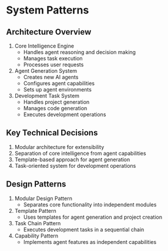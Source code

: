 # System Patterns

## Architecture Overview
1. Core Intelligence Engine
   * Handles agent reasoning and decision making
   * Manages task execution
   * Processes user requests
2. Agent Generation System
   * Creates new AI agents
   * Configures agent capabilities
   * Sets up agent environments
3. Development Task System
   * Handles project generation
   * Manages code generation
   * Executes development operations

## Key Technical Decisions
1. Modular architecture for extensibility
2. Separation of core intelligence from agent capabilities
3. Template-based approach for agent generation
4. Task-oriented system for development operations

## Design Patterns
1. Modular Design Pattern
   * Separates core functionality into independent modules
2. Template Pattern
   * Uses templates for agent generation and project creation
3. Task Chain Pattern
   * Executes development tasks in a sequential chain
4. Capability Pattern
   * Implements agent features as independent capabilities
